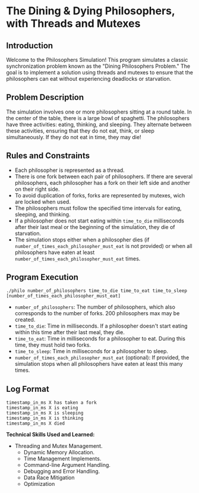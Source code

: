 
# The Dining & Dying Philosophers, with Threads and Mutexes

## Introduction

Welcome to the Philosophers Simulation! This program simulates a classic synchronization problem known as the "Dining Philosophers Problem." The goal is to implement a solution using threads and mutexes to ensure that the philosophers can eat without experiencing deadlocks or starvation.

## Problem Description

The simulation involves one or more philosophers sitting at a round table. In the center of the table, there is a large bowl of spaghetti. 
The philosophers have three activities: eating, thinking, and sleeping. They alternate between these activities, ensuring that they do not eat, think, or sleep simultaneously.
If they do not eat in time, they may die!

## Rules and Constraints

- Each philosopher is represented as a thread.
- There is one fork between each pair of philosophers. If there are several philosophers, each philosopher has a fork on their left side and another on their right side.
- To avoid duplication of forks, forks are represented by mutexes, wich are locked when used.
- The philosophers must follow the specified time intervals for eating, sleeping, and thinking.
- If a philosopher does not start eating within `time_to_die` milliseconds after their last meal or the beginning of the simulation, they die of starvation.
- The simulation stops either when a philosopher dies (if `number_of_times_each_philosopher_must_eat` is not provided) or when all philosophers have eaten at least `number_of_times_each_philosopher_must_eat` times.

## Program Execution

```
./philo number_of_philosophers time_to_die time_to_eat time_to_sleep [number_of_times_each_philosopher_must_eat]
```
- `number_of_philosophers`: The number of philosophers, which also corresponds to the number of forks. 200 philosophers max may be created.
- `time_to_die`: Time in milliseconds. If a philosopher doesn't start eating within this time after their last meal, they die.
- `time_to_eat`: Time in milliseconds for a philosopher to eat. During this time, they must hold two forks.
- `time_to_sleep`: Time in milliseconds for a philosopher to sleep.
- `number_of_times_each_philosopher_must_eat` (optional): If provided, the simulation stops when all philosophers have eaten at least this many times.

## Log Format
```
timestamp_in_ms X has taken a fork
timestamp_in_ms X is eating
timestamp_in_ms X is sleeping
timestamp_in_ms X is thinking
timestamp_in_ms X died
```
**Technical Skills Used and Learned:**

* Threading and Mutex Management.
  * Dynamic Memory Allocation. 
  * Time Management Implements.
  * Command-line Argument Handling.
  * Debugging and Error Handling.
  * Data Race Mitigation
  * Optimization


